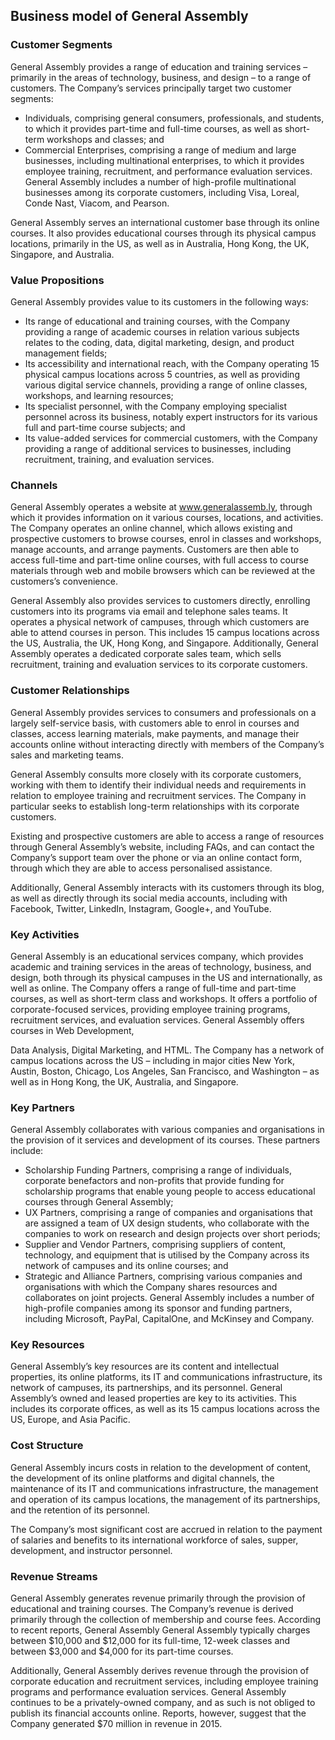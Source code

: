Business model of General Assembly
----------------------------------

 ### Customer Segments

 General Assembly provides a range of education and training services – primarily in the areas of technology, business, and design – to a range of customers. The Company’s services principally target two customer segments:

  * Individuals, comprising general consumers, professionals, and students, to which it provides part-time and full-time courses, as well as short-term workshops and classes; and
 * Commercial Enterprises, comprising a range of medium and large businesses, including multinational enterprises, to which it provides employee training, recruitment, and performance evaluation services.
  General Assembly includes a number of high-profile multinational businesses among its corporate customers, including Visa, Loreal, Conde Nast, Viacom, and Pearson.

 General Assembly serves an international customer base through its online courses. It also provides educational courses through its physical campus locations, primarily in the US, as well as in Australia, Hong Kong, the UK, Singapore, and Australia.

 ### Value Propositions

 General Assembly provides value to its customers in the following ways:

  * Its range of educational and training courses, with the Company providing a range of academic courses in relation various subjects relates to the coding, data, digital marketing, design, and product management fields;
 * Its accessibility and international reach, with the Company operating 15 physical campus locations across 5 countries, as well as providing various digital service channels, providing a range of online classes, workshops, and learning resources;
 * Its specialist personnel, with the Company employing specialist personnel across its business, notably expert instructors for its various full and part-time course subjects; and
 * Its value-added services for commercial customers, with the Company providing a range of additional services to businesses, including recruitment, training, and evaluation services.
  ### Channels

 General Assembly operates a website at www.generalassemb.ly, through which it provides information on it various courses, locations, and activities. The Company operates an online channel, which allows existing and prospective customers to browse courses, enrol in classes and workshops, manage accounts, and arrange payments. Customers are then able to access full-time and part-time online courses, with full access to course materials through web and mobile browsers which can be reviewed at the customers’s convenience.

 General Assembly also provides services to customers directly, enrolling customers into its programs via email and telephone sales teams. It operates a physical network of campuses, through which customers are able to attend courses in person. This includes 15 campus locations across the US, Australia, the UK, Hong Kong, and Singapore. Additionally, General Assembly operates a dedicated corporate sales team, which sells recruitment, training and evaluation services to its corporate customers.

 ### Customer Relationships

 General Assembly provides services to consumers and professionals on a largely self-service basis, with customers able to enrol in courses and classes, access learning materials, make payments, and manage their accounts online without interacting directly with members of the Company’s sales and marketing teams.

 General Assembly consults more closely with its corporate customers, working with them to identify their individual needs and requirements in relation to employee training and recruitment services. The Company in particular seeks to establish long-term relationships with its corporate customers.

 Existing and prospective customers are able to access a range of resources through General Assembly’s website, including FAQs, and can contact the Company’s support team over the phone or via an online contact form, through which they are able to access personalised assistance.

 Additionally, General Assembly interacts with its customers through its blog, as well as directly through its social media accounts, including with Facebook, Twitter, LinkedIn, Instagram, Google+, and YouTube.

 ### Key Activities

 General Assembly is an educational services company, which provides academic and training services in the areas of technology, business, and design, both through its physical campuses in the US and internationally, as well as online. The Company offers a range of full-time and part-time courses, as well as short-term class and workshops. It offers a portfolio of corporate-focused services, providing employee training programs, recruitment services, and evaluation services. General Assembly offers courses in Web Development,

 Data Analysis, Digital Marketing, and HTML. The Company has a network of campus locations across the US – including in major cities New York, Austin, Boston, Chicago, Los Angeles, San Francisco, and Washington – as well as in Hong Kong, the UK, Australia, and Singapore.

 ### Key Partners

 General Assembly collaborates with various companies and organisations in the provision of it services and development of its courses. These partners include:

  * Scholarship Funding Partners, comprising a range of individuals, corporate benefactors and non-profits that provide funding for scholarship programs that enable young people to access educational courses through General Assembly;
 * UX Partners, comprising a range of companies and organisations that are assigned a team of UX design students, who collaborate with the companies to work on research and design projects over short periods;
 * Supplier and Vendor Partners, comprising suppliers of content, technology, and equipment that is utilised by the Company across its network of campuses and its online courses; and
 * Strategic and Alliance Partners, comprising various companies and organisations with which the Company shares resources and collaborates on joint projects.
  General Assembly includes a number of high-profile companies among its sponsor and funding partners, including Microsoft, PayPal, CapitalOne, and McKinsey and Company.

 ### Key Resources

 General Assembly’s key resources are its content and intellectual properties, its online platforms, its IT and communications infrastructure, its network of campuses, its partnerships, and its personnel. General Assembly’s owned and leased properties are key to its activities. This includes its corporate offices, as well as its 15 campus locations across the US, Europe, and Asia Pacific.

 ### Cost Structure

 General Assembly incurs costs in relation to the development of content, the development of its online platforms and digital channels, the maintenance of its IT and communications infrastructure, the management and operation of its campus locations, the management of its partnerships, and the retention of its personnel.

 The Company’s most significant cost are accrued in relation to the payment of salaries and benefits to its international workforce of sales, supper, development, and instructor personnel.

 ### Revenue Streams

 General Assembly generates revenue primarily through the provision of educational and training courses. The Company’s revenue is derived primarily through the collection of membership and course fees. According to recent reports, General Assembly General Assembly typically charges between $10,000 and $12,000 for its full-time, 12-week classes and between $3,000 and $4,000 for its part-time courses.

 Additionally, General Assembly derives revenue through the provision of corporate education and recruitment services, including employee training programs and performance evaluation services. General Assembly continues to be a privately-owned company, and as such is not obliged to publish its financial accounts online. Reports, however, suggest that the Company generated $70 million in revenue in 2015.